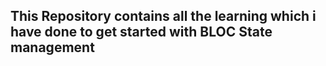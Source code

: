 ## This Repository contains all the learning which i have done to get started with BLOC State management
